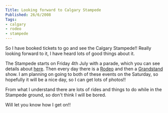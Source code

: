 ```yaml
---
Title: Looking forward to Calgary Stampede
Published: 26/6/2008
Tags:
- calgary
- rodeo
- stampede
---
```


So I have booked tickets to go and see the Calgary Stampede!! Really looking forward to it, I have heard lots of good things about it.

The Stampede starts on Friday 4th July with a parade, which you can see details about [here](http://parade.calgarystampede.com/). Then every day there is a [Rodeo](http://cs.calgarystampede.com/events/rodeo/) and then a [Grandstand](http://cs.calgarystampede.com/events/grandstand-show.html) show. I am planning on going to both of these events on the Saturday, so hopefully it will be a nice day, so I can get lots of photos!!

From what I understand there are lots of rides and things to do while in the Stampede ground, so don't think I will be bored.

Will let you know how I get on!!
